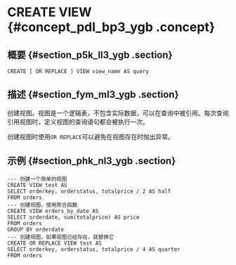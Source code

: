 # CREATE VIEW {#concept_pdl_bp3_ygb .concept}

## 概要 {#section_p5k_ll3_ygb .section}

```
CREATE [ OR REPLACE ] VIEW view_name AS query
```

## 描述 {#section_fym_ml3_ygb .section}

创建视图。视图是一个逻辑表，不包含实际数据，可以在查询中被引用。每次查询引用视图时，定义视图的查询语句都会被执行一次。

创建视图时使用`OR REPLACE`可以避免在视图存在时抛出异常。

## 示例 {#section_phk_nl3_ygb .section}

```
--- 创建一个简单的视图
CREATE VIEW test AS
SELECT orderkey, orderstatus, totalprice / 2 AS half
FROM orders
--- 创建视图，使用聚合函数
CREATE VIEW orders_by_date AS
SELECT orderdate, sum(totalprice) AS price
FROM orders
GROUP BY orderdate
--- 创建视图，如果视图已经存在，就替换它
CREATE OR REPLACE VIEW test AS
SELECT orderkey, orderstatus, totalprice / 4 AS quarter
FROM orders
```

